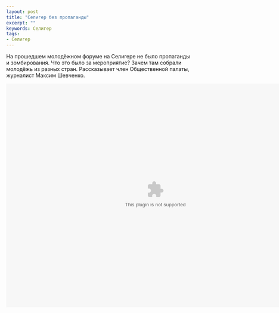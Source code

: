 ```yaml
---
layout: post
title: "Селигер без пропаганды"
excerpt: ""
keywords: Селигер
tags:
- Селигер
---
```


На прошедшем молодёжном форуме на Селигере не было пропаганды и зомбирования. 
Что это было за мероприятие? Зачем там собрали молодёжь из разных стран. 
Рассказывает член Общественной палаты, журналист Максим Шевченко.

<embed name="playerblog" src="http://www.russia.ru/player/main.swf?103" flashvars="name=diskurs_12293&from=blog&blog=true" width="800" height="600" bgcolor="#000000" allowScriptAccess="always" allowFullScreen="true" />